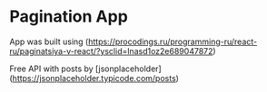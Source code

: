 # Pagination App

App was built using (https://procodings.ru/programming-ru/react-ru/paginatsiya-v-react/?ysclid=lnasd1oz2e689047872)

Free API with posts by [jsonplaceholder] (https://jsonplaceholder.typicode.com/posts)
